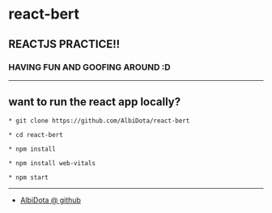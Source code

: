 # react-bert
## REACTJS PRACTICE!!
### HAVING FUN AND GOOFING AROUND :D

______
## want to run the react app locally?
```
* git clone https://github.com/AlbiDota/react-bert
```
```
* cd react-bert
```
```
* npm install
```
```
* npm install web-vitals
```
```
* npm start
```
______
- [AlbiDota @ github](https://github.com/AlbiDota)